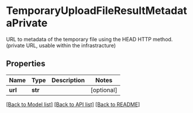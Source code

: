 # TemporaryUploadFileResultMetadataPrivate

URL to metadata of the temporary file using the HEAD HTTP method. (private URL, usable within the infrastracture)
## Properties
Name | Type | Description | Notes
------------ | ------------- | ------------- | -------------
**url** | **str** |  | [optional] 

[[Back to Model list]](../README.md#documentation-for-models) [[Back to API list]](../README.md#documentation-for-api-endpoints) [[Back to README]](../README.md)


